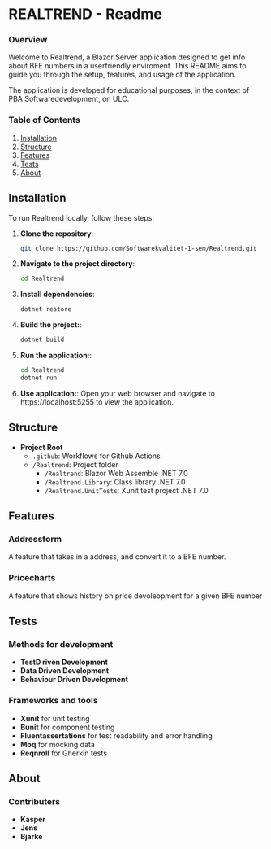 # REALTREND - Readme

### Overview

Welcome to Realtrend, a Blazor Server application designed to get info about BFE numbers in a userfriendly enviroment. This README aims to guide you through the setup, features, and usage of the application.

The application is developed for educational purposes, in the context of PBA Softwaredevelopment, on ULC.

### Table of Contents

1. [Installation](#installation)
2. [Structure](#structure)
3. [Features](#features)
4. [Tests](#tests)
5. [About](#contributing)


## Installation

To run Realtrend locally, follow these steps:

1. **Clone the repository**: 
   ```bash
   git clone https://github.com/Softwarekvalitet-1-sem/Realtrend.git

2. **Navigate to the project directory**: 
   ```bash
   cd Realtrend

3. **Install dependencies**: 
   ```bash
   dotnet restore

4. **Build the project:**: 
   ```bash
   dotnet build

5. **Run the application:**: 
   ```bash
   cd Realtrend
   dotnet run

6. **Use application:**: 
Open your web browser and navigate to https://localhost:5255 to view the application.


## Structure

- **Project Root**
  - `.github`: Workflows for Github Actions
  - `/Realtrend`: Project folder
    - `/Realtrend`: Blazor Web Assemble .NET 7.0
    - `/Realtrend.Library`: Class library .NET 7.0
    - `/Realtrend.UnitTests`: Xunit test project .NET 7.0

## Features

### Addressform
A feature that takes in a address, and convert it to a BFE number.

### Pricecharts
A feature that shows history on price devoleopment for a given BFE number


## Tests

### Methods for development

-  **TestD riven Development**
-  **Data Driven Development**
-  **Behaviour Driven Development**

### Frameworks and tools

-  **Xunit** for unit testing
-  **Bunit** for component testing
-  **Fluentassertations** for test readability and error handling
-  **Moq** for mocking data
-  **Reqnroll** for Gherkin tests

## About

### Contributers

-  **Kasper**
-  **Jens**
-  **Bjarke**